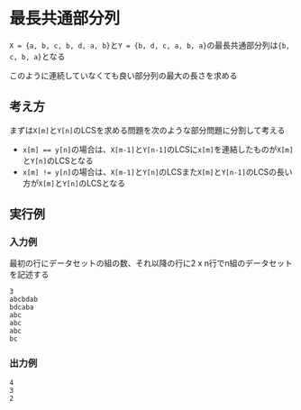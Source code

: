 # 最長共通部分列

`X = {a, b, c, b, d, a, b}`と`Y = {b, d, c, a, b, a}`の最長共通部分列は`{b, c, b, a}`となる

このように連続していなくても良い部分列の最大の長さを求める

## 考え方

まずは`X[m]`と`Y[n]`のLCSを求める問題を次のような部分問題に分割して考える

- `x[m] == y[n]`の場合は、`X[m-1]`と`Y[n-1]`のLCSに`x[m]`を連結したものが`X[m]`と`Y[n]`のLCSとなる
- `x[m] != y[n]`の場合は、`X[m-1]`と`Y[n]`のLCSまた`X[m]`と`Y[n-1]`のLCSの長い方が`X[m]`と`Y[n]`のLCSとなる

## 実行例
### 入力例

最初の行にデータセットの組の数、それ以降の行に2 x n行でn組のデータセットを記述する

```
3
abcbdab
bdcaba
abc
abc
abc
bc
```

### 出力例
```
4
3
2
```
